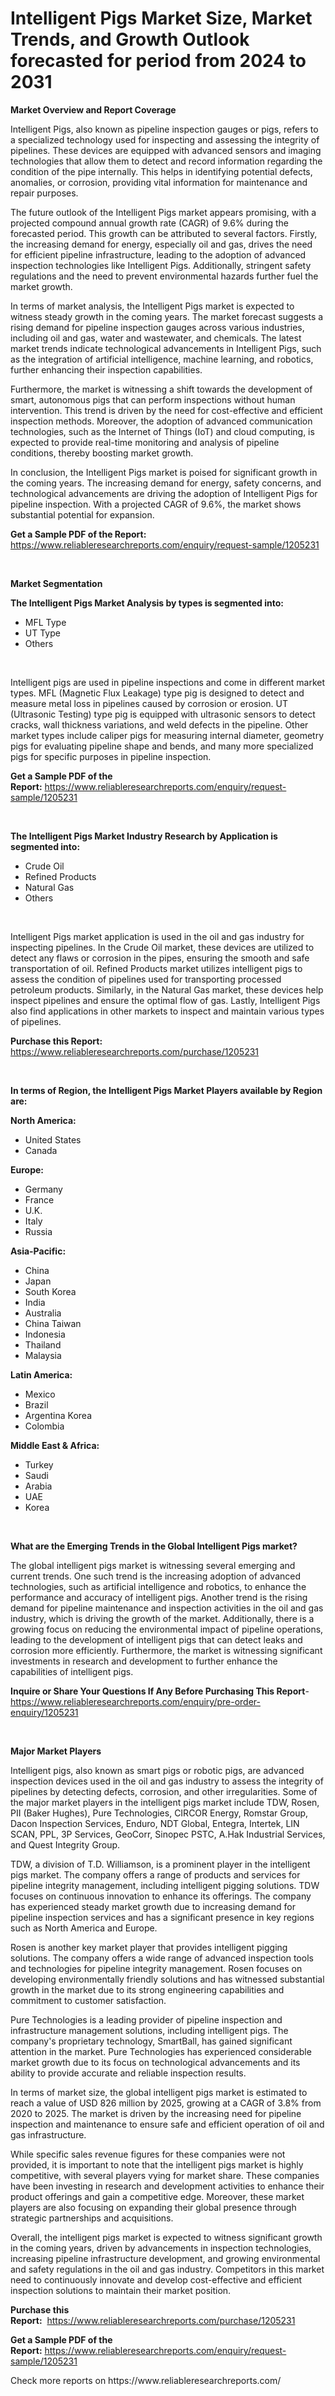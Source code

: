<p><h1>Intelligent Pigs Market Size, Market Trends, and Growth Outlook forecasted for period from 2024 to 2031</h1></p><p><strong>Market Overview and Report Coverage</strong></p>
<p><p>Intelligent Pigs, also known as pipeline inspection gauges or pigs, refers to a specialized technology used for inspecting and assessing the integrity of pipelines. These devices are equipped with advanced sensors and imaging technologies that allow them to detect and record information regarding the condition of the pipe internally. This helps in identifying potential defects, anomalies, or corrosion, providing vital information for maintenance and repair purposes.</p><p>The future outlook of the Intelligent Pigs market appears promising, with a projected compound annual growth rate (CAGR) of 9.6% during the forecasted period. This growth can be attributed to several factors. Firstly, the increasing demand for energy, especially oil and gas, drives the need for efficient pipeline infrastructure, leading to the adoption of advanced inspection technologies like Intelligent Pigs. Additionally, stringent safety regulations and the need to prevent environmental hazards further fuel the market growth.</p><p>In terms of market analysis, the Intelligent Pigs market is expected to witness steady growth in the coming years. The market forecast suggests a rising demand for pipeline inspection gauges across various industries, including oil and gas, water and wastewater, and chemicals. The latest market trends indicate technological advancements in Intelligent Pigs, such as the integration of artificial intelligence, machine learning, and robotics, further enhancing their inspection capabilities.</p><p>Furthermore, the market is witnessing a shift towards the development of smart, autonomous pigs that can perform inspections without human intervention. This trend is driven by the need for cost-effective and efficient inspection methods. Moreover, the adoption of advanced communication technologies, such as the Internet of Things (IoT) and cloud computing, is expected to provide real-time monitoring and analysis of pipeline conditions, thereby boosting market growth.</p><p>In conclusion, the Intelligent Pigs market is poised for significant growth in the coming years. The increasing demand for energy, safety concerns, and technological advancements are driving the adoption of Intelligent Pigs for pipeline inspection. With a projected CAGR of 9.6%, the market shows substantial potential for expansion.</p></p>
<p><strong>Get a Sample PDF of the Report:</strong> <a href="https://www.reliableresearchreports.com/enquiry/request-sample/1205231">https://www.reliableresearchreports.com/enquiry/request-sample/1205231</a></p>
<p>&nbsp;</p>
<p><strong>Market Segmentation</strong></p>
<p><strong>The Intelligent Pigs Market Analysis by types is segmented into:</strong></p>
<p><ul><li>MFL Type</li><li>UT Type</li><li>Others</li></ul></p>
<p>&nbsp;</p>
<p><p>Intelligent pigs are used in pipeline inspections and come in different market types. MFL (Magnetic Flux Leakage) type pig is designed to detect and measure metal loss in pipelines caused by corrosion or erosion. UT (Ultrasonic Testing) type pig is equipped with ultrasonic sensors to detect cracks, wall thickness variations, and weld defects in the pipeline. Other market types include caliper pigs for measuring internal diameter, geometry pigs for evaluating pipeline shape and bends, and many more specialized pigs for specific purposes in pipeline inspection.</p></p>
<p><strong>Get a Sample PDF of the Report:</strong>&nbsp;<a href="https://www.reliableresearchreports.com/enquiry/request-sample/1205231">https://www.reliableresearchreports.com/enquiry/request-sample/1205231</a></p>
<p>&nbsp;</p>
<p><strong>The Intelligent Pigs Market Industry Research by Application is segmented into:</strong></p>
<p><ul><li>Crude Oil</li><li>Refined Products</li><li>Natural Gas</li><li>Others</li></ul></p>
<p>&nbsp;</p>
<p><p>Intelligent Pigs market application is used in the oil and gas industry for inspecting pipelines. In the Crude Oil market, these devices are utilized to detect any flaws or corrosion in the pipes, ensuring the smooth and safe transportation of oil. Refined Products market utilizes intelligent pigs to assess the condition of pipelines used for transporting processed petroleum products. Similarly, in the Natural Gas market, these devices help inspect pipelines and ensure the optimal flow of gas. Lastly, Intelligent Pigs also find applications in other markets to inspect and maintain various types of pipelines.</p></p>
<p><strong>Purchase this Report:</strong>&nbsp; <a href="https://www.reliableresearchreports.com/purchase/1205231">https://www.reliableresearchreports.com/purchase/1205231</a></p>
<p>&nbsp;</p>
<p><strong>In terms of Region, the Intelligent Pigs Market Players available by Region are:</strong></p>
<p>
    <p> <strong> North America: </strong>
        <ul>
            <li>United States</li>
            <li>Canada</li>
        </ul>
        </p> 
    <p> <strong> Europe: </strong>
        <ul>
            <li>Germany</li>
            <li>France</li>
            <li>U.K.</li>
            <li>Italy</li>
            <li>Russia</li>
        </ul>
        </p> 
    <p> <strong> Asia-Pacific: </strong>
        <ul>
            <li>China</li>
            <li>Japan</li>
            <li>South Korea</li>
            <li>India</li>
            <li>Australia</li>
            <li>China Taiwan</li>
            <li>Indonesia</li>
            <li>Thailand</li>
            <li>Malaysia</li>
        </ul>
        </p> 
    <p> <strong> Latin America: </strong>
        <ul>
            <li>Mexico</li>
            <li>Brazil</li>
            <li>Argentina Korea</li>
            <li>Colombia</li>
        </ul>
        </p> 
    <p> <strong> Middle East & Africa: </strong>
        <ul>
            <li>Turkey</li>
            <li>Saudi</li>
            <li>Arabia</li>
            <li>UAE</li>
            <li>Korea</li>
        </ul>
    </p>
    </p>
<p>&nbsp;</p>
<p><strong>What are the Emerging Trends in the Global Intelligent Pigs market?</strong></p>
<p><p>The global intelligent pigs market is witnessing several emerging and current trends. One such trend is the increasing adoption of advanced technologies, such as artificial intelligence and robotics, to enhance the performance and accuracy of intelligent pigs. Another trend is the rising demand for pipeline maintenance and inspection activities in the oil and gas industry, which is driving the growth of the market. Additionally, there is a growing focus on reducing the environmental impact of pipeline operations, leading to the development of intelligent pigs that can detect leaks and corrosion more efficiently. Furthermore, the market is witnessing significant investments in research and development to further enhance the capabilities of intelligent pigs.</p></p>
<p><strong>Inquire or Share Your Questions If Any Before Purchasing This Report</strong>- <a href="https://www.reliableresearchreports.com/enquiry/pre-order-enquiry/1205231">https://www.reliableresearchreports.com/enquiry/pre-order-enquiry/1205231</a></p>
<p>&nbsp;</p>
<p><strong>Major Market Players</strong></p>
<p><p>Intelligent pigs, also known as smart pigs or robotic pigs, are advanced inspection devices used in the oil and gas industry to assess the integrity of pipelines by detecting defects, corrosion, and other irregularities. Some of the major market players in the intelligent pigs market include TDW, Rosen, PII (Baker Hughes), Pure Technologies, CIRCOR Energy, Romstar Group, Dacon Inspection Services, Enduro, NDT Global, Entegra, Intertek, LIN SCAN, PPL, 3P Services, GeoCorr, Sinopec PSTC, A.Hak Industrial Services, and Quest Integrity Group.</p><p>TDW, a division of T.D. Williamson, is a prominent player in the intelligent pigs market. The company offers a range of products and services for pipeline integrity management, including intelligent pigging solutions. TDW focuses on continuous innovation to enhance its offerings. The company has experienced steady market growth due to increasing demand for pipeline inspection services and has a significant presence in key regions such as North America and Europe.</p><p>Rosen is another key market player that provides intelligent pigging solutions. The company offers a wide range of advanced inspection tools and technologies for pipeline integrity management. Rosen focuses on developing environmentally friendly solutions and has witnessed substantial growth in the market due to its strong engineering capabilities and commitment to customer satisfaction.</p><p>Pure Technologies is a leading provider of pipeline inspection and infrastructure management solutions, including intelligent pigs. The company's proprietary technology, SmartBall, has gained significant attention in the market. Pure Technologies has experienced considerable market growth due to its focus on technological advancements and its ability to provide accurate and reliable inspection results.</p><p>In terms of market size, the global intelligent pigs market is estimated to reach a value of USD 826 million by 2025, growing at a CAGR of 3.8% from 2020 to 2025. The market is driven by the increasing need for pipeline inspection and maintenance to ensure safe and efficient operation of oil and gas infrastructure.</p><p>While specific sales revenue figures for these companies were not provided, it is important to note that the intelligent pigs market is highly competitive, with several players vying for market share. These companies have been investing in research and development activities to enhance their product offerings and gain a competitive edge. Moreover, these market players are also focusing on expanding their global presence through strategic partnerships and acquisitions.</p><p>Overall, the intelligent pigs market is expected to witness significant growth in the coming years, driven by advancements in inspection technologies, increasing pipeline infrastructure development, and growing environmental and safety regulations in the oil and gas industry. Competitors in this market need to continuously innovate and develop cost-effective and efficient inspection solutions to maintain their market position.</p></p>
<p><strong>Purchase this Report:</strong>&nbsp;&nbsp;<a href="https://www.reliableresearchreports.com/purchase/1205231">https://www.reliableresearchreports.com/purchase/1205231</a></p>
<p></p>
<p><strong>Get a Sample PDF of the Report:</strong>&nbsp;<a href="https://www.reliableresearchreports.com/enquiry/request-sample/1205231">https://www.reliableresearchreports.com/enquiry/request-sample/1205231</a></p>
<p>Check more reports on https://www.reliableresearchreports.com/</p>